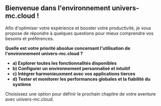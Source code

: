 ##  Bienvenue dans l'environnement univers-mc.cloud !  

Afin d'optimiser votre expérience et booster votre productivité, je vous propose de répondre à quelques questions pour mieux comprendre vos besoins et préférences. 

**Quelle est votre priorité absolue concernant l'utilisation de l'environnement univers-mc.cloud ?**  

*  **a) Explorer toutes les fonctionnalités disponibles** 
*  **b) Configurer un environnement personnalisé et intuitif**
*  **c) Intégrer  harmonieuxment  avec vos applications tierces**
*  **d) Tester et monitorer les performances globales et la fiabilité du système**

Choisissez une option pour définir le prochain chapitre de votre aventure avec univers-mc.cloud.



